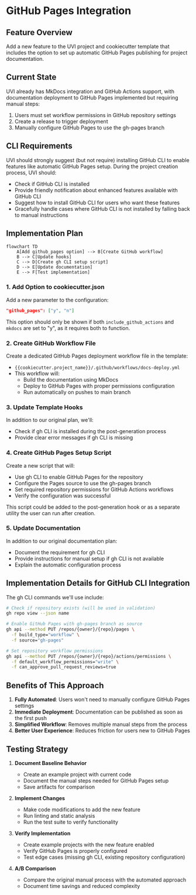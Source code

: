 # GitHub Pages Integration

## Feature Overview

Add a new feature to the UVI project and cookiecutter template that includes the option to set up automatic GitHub Pages publishing for project documentation.

## Current State

UVI already has MkDocs integration and GitHub Actions support, with documentation deployment to GitHub Pages implemented but requiring manual steps:

1. Users must set workflow permissions in GitHub repository settings
2. Create a release to trigger deployment
3. Manually configure GitHub Pages to use the gh-pages branch

## CLI Requirements

UVI should strongly suggest (but not require) installing GitHub CLI to enable features like automatic GitHub Pages setup. During the project creation process, UVI should:

- Check if GitHub CLI is installed
- Provide friendly notification about enhanced features available with GitHub CLI
- Suggest how to install GitHub CLI for users who want these features
- Gracefully handle cases where GitHub CLI is not installed by falling back to manual instructions

## Implementation Plan

```mermaid
flowchart TD
    A[Add github_pages option] --> B[Create GitHub workflow]
    B --> C[Update hooks]
    C --> D[Create gh CLI setup script]
    D --> E[Update documentation]
    E --> F[Test implementation]
```

### 1. Add Option to cookiecutter.json

Add a new parameter to the configuration:

```json
"github_pages": ["y", "n"]
```

This option should only be shown if both `include_github_actions` and `mkdocs` are set to "y", as it requires both to function.

### 2. Create GitHub Workflow File

Create a dedicated GitHub Pages deployment workflow file in the template:

- `{{cookiecutter.project_name}}/.github/workflows/docs-deploy.yml`
- This workflow will:
  - Build the documentation using MkDocs
  - Deploy to GitHub Pages with proper permissions configuration
  - Run automatically on pushes to main branch

### 3. Update Template Hooks

In addition to our original plan, we'll:

- Check if gh CLI is installed during the post-generation process
- Provide clear error messages if gh CLI is missing

### 4. Create GitHub Pages Setup Script

Create a new script that will:

- Use gh CLI to enable GitHub Pages for the repository
- Configure the Pages source to use the gh-pages branch
- Set required repository permissions for GitHub Actions workflows
- Verify the configuration was successful

This script could be added to the post-generation hook or as a separate utility the user can run after creation.

### 5. Update Documentation

In addition to our original documentation plan:

- Document the requirement for gh CLI
- Provide instructions for manual setup if gh CLI is not available
- Explain the automatic configuration process

## Implementation Details for GitHub CLI Integration

The gh CLI commands we'll use include:

```bash
# Check if repository exists (will be used in validation)
gh repo view --json name

# Enable GitHub Pages with gh-pages branch as source
gh api --method PUT /repos/{owner}/{repo}/pages \
  -f build_type="workflow" \
  -f source="gh-pages"

# Set repository workflow permissions
gh api --method PUT /repos/{owner}/{repo}/actions/permissions \
  -f default_workflow_permissions="write" \
  -f can_approve_pull_request_reviews=true
```

## Benefits of This Approach

1. **Fully Automated**: Users won't need to manually configure GitHub Pages settings
2. **Immediate Deployment**: Documentation can be published as soon as the first push
3. **Simplified Workflow**: Removes multiple manual steps from the process
4. **Better User Experience**: Reduces friction for users new to GitHub Pages

## Testing Strategy

1. **Document Baseline Behavior**
   - Create an example project with current code
   - Document the manual steps needed for GitHub Pages setup
   - Save artifacts for comparison

2. **Implement Changes**
   - Make code modifications to add the new feature
   - Run linting and static analysis
   - Run the test suite to verify functionality

3. **Verify Implementation**
   - Create example projects with the new feature enabled
   - Verify GitHub Pages is properly configured
   - Test edge cases (missing gh CLI, existing repository configuration)

4. **A/B Comparison**
   - Compare the original manual process with the automated approach
   - Document time savings and reduced complexity
